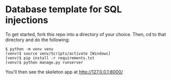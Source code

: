 # Database template for SQL injections

To get started, fork this repo into a directory of your choice. Then, cd to that directory and do the following:
```
$ python -m venv venv
(venv)$ source venv/Scripts/activate [Windows]
(venv)$ pip install -r requirements.txt
(venv)$ python manage.py runserver
```
You'll then see the skeleton app at http://127.0.0.1:8000/
